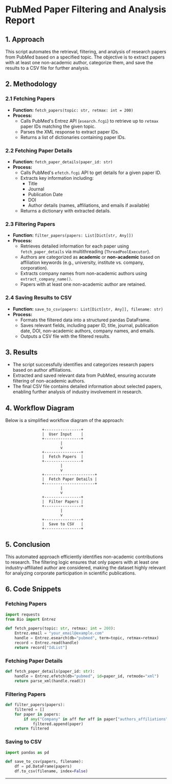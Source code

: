 # PubMed Paper Filtering and Analysis Report

## 1. Approach
This script automates the retrieval, filtering, and analysis of research papers from PubMed based on a specified topic. The objective is to extract papers with at least one non-academic author, categorize them, and save the results to a CSV file for further analysis.

## 2. Methodology

### 2.1 Fetching Papers
- **Function:** `fetch_papers(topic: str, retmax: int = 200)`
- **Process:**
  - Calls PubMed's Entrez API (`esearch.fcgi`) to retrieve up to `retmax` paper IDs matching the given topic.
  - Parses the XML response to extract paper IDs.
  - Returns a list of dictionaries containing paper IDs.

### 2.2 Fetching Paper Details
- **Function:** `fetch_paper_details(paper_id: str)`
- **Process:**
  - Calls PubMed's `efetch.fcgi` API to get details for a given paper ID.
  - Extracts key information including:
    - Title
    - Journal
    - Publication Date
    - DOI
    - Author details (names, affiliations, and emails if available)
  - Returns a dictionary with extracted details.

### 2.3 Filtering Papers
- **Function:** `filter_papers(papers: List[Dict[str, Any]])`
- **Process:**
  - Retrieves detailed information for each paper using `fetch_paper_details` via multithreading (`ThreadPoolExecutor`).
  - Authors are categorized as **academic** or **non-academic** based on affiliation keywords (e.g., university, institute vs. company, corporation).
  - Extracts company names from non-academic authors using `extract_company_name()`.
  - Papers with at least one non-academic author are retained.

### 2.4 Saving Results to CSV
- **Function:** `save_to_csv(papers: List[Dict[str, Any]], filename: str)`
- **Process:**
  - Formats the filtered data into a structured pandas DataFrame.
  - Saves relevant fields, including paper ID, title, journal, publication date, DOI, non-academic authors, company names, and emails.
  - Outputs a CSV file with the filtered results.

## 3. Results
- The script successfully identifies and categorizes research papers based on author affiliations.
- Extracted and saved relevant data from PubMed, ensuring accurate filtering of non-academic authors.
- The final CSV file contains detailed information about selected papers, enabling further analysis of industry involvement in research.

## 4. Workflow Diagram
Below is a simplified workflow diagram of the approach:

```
                +----------------+
                |  User Input    |
                +----------------+
                        |
                        v
                +----------------+
                |  Fetch Papers  |
                +----------------+
                        |
                        v
                +----------------------+
                |  Fetch Paper Details |
                +----------------------+
                        |
                        v
                +----------------+
                |  Filter Papers |
                +----------------+
                        |
                        v
                +----------------+
                |  Save to CSV   |
                +----------------+
```

## 5. Conclusion
This automated approach efficiently identifies non-academic contributions to research. The filtering logic ensures that only papers with at least one industry-affiliated author are considered, making the dataset highly relevant for analyzing corporate participation in scientific publications.

## 6. Code Snippets

### Fetching Papers
```python
import requests
from Bio import Entrez

def fetch_papers(topic: str, retmax: int = 200):
    Entrez.email = "your_email@example.com"
    handle = Entrez.esearch(db="pubmed", term=topic, retmax=retmax)
    record = Entrez.read(handle)
    return record["IdList"]
```

### Fetching Paper Details
```python
def fetch_paper_details(paper_id: str):
    handle = Entrez.efetch(db="pubmed", id=paper_id, retmode="xml")
    return parse_xml(handle.read())
```

### Filtering Papers
```python
def filter_papers(papers):
    filtered = []
    for paper in papers:
        if any("Company" in aff for aff in paper["authors_affiliations"]):
            filtered.append(paper)
    return filtered
```

### Saving to CSV
```python
import pandas as pd

def save_to_csv(papers, filename):
    df = pd.DataFrame(papers)
    df.to_csv(filename, index=False)
```

---



